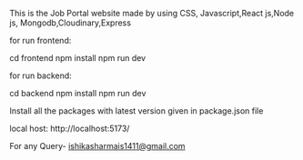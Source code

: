 This is the Job Portal website made by using CSS, Javascript,React js,Node js, Mongodb,Cloudinary,Express

for run frontend:

cd frontend
npm install
npm run dev 

for run backend:

cd backend
npm install
npm run dev

Install all the packages with latest version given in package.json file

local host:
http://localhost:5173/

For any Query-
ishikasharmais1411@gmail.com
